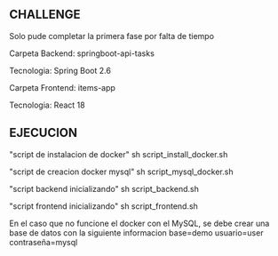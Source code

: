 CHALLENGE
--------------

Solo pude completar la primera fase por falta de tiempo

Carpeta Backend: springboot-api-tasks

Tecnologia: Spring Boot 2.6



Carpeta Frontend: items-app

Tecnologia: React 18


EJECUCION
-----------------------------

"script de instalacion de docker"
sh script_install_docker.sh

"script de creacion docker mysql"
sh script_mysql_docker.sh

"script backend inicializando"
sh script_backend.sh

"script frontend inicializando"
sh script_frontend.sh 


En el caso que no funcione el docker con el MySQL, se debe crear una base de datos con la siguiente informacion
base=demo
usuario=user
contraseña=mysql

